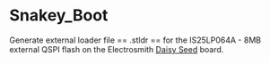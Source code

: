 # Snakey_Boot
 
Generate external loader file == .stldr == for the IS25LP064A - 8MB external QSPI flash on the Electrosmith [Daisy Seed](https://electro-smith.com/products/daisy-seed) board. 